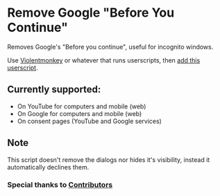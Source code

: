 # Remove Google "Before You Continue"
Removes Google's "Before you continue", useful for incognito windows.

Use [Violentmonkey](https://violentmonkey.github.io/) or whatever that runs userscripts, then [add this userscript](https://github.com/Davilarek/RemoveGoogleBeforeYouContinue/raw/main/NoMoreMoogleBeforeYouContinue.user.js).


## Currently supported:
- On YouTube for computers and mobile (web)
- On Google for computers and mobile (web)
- On consent pages (YouTube and Google services)

## Note
This script doesn't remove the dialogs nor hides it's visibility, instead it automatically declines them.

### Special thanks to [Contributors](https://github.com/Davilarek/RemoveGoogleBeforeYouContinue/graphs/contributors)
